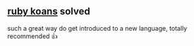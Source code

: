 ## [ruby koans](http://rubykoans.com/) solved

such a great way do get introduced to a new language, totally recommended 👍
